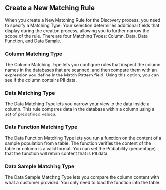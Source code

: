 ## Create a New Matching Rule

When you create a New Matching Rule for the Discovery process, you need to specify a Matching Type. Your selection determines additional fields that display during the creation process, allowing you to further narrow the scope of the rule. There are four Matching Types: Column, Data, Data Function, and Data Sample.

### Column Matching Type <hyperlink to article>

The Column Matching Type lets you configure rules that inspect the column names in the databases that are scanned, and then compare them with an expression you define in the Match Pattern field. Using this option, you can see if the column contains PII data.

### Data Matching Type<hyperlink to article>

The Data Matching Type lets you narrow your view to the data inside a column. This rule compares data in the database within a column using a set of predefined values.

### Data Function Matching Type<hyperlink to article>

The Data Function Matching Type lets you run a function on the content of a sample population from a table. The function verifies the content of the table or column is a valid format. You can set the Probability (percentage) that the function will return content that is PII data.

### Data Sample Matching Type<hyperlink to article>

The Data Sample Matching Type lets you compare the column content with what a customer provided. You only need to load the function into the table.

